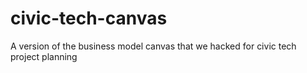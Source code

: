 # civic-tech-canvas
A version of the business model canvas that we hacked for civic tech project planning
